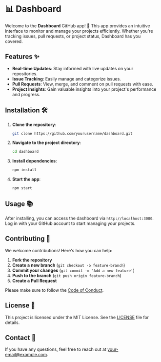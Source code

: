 
# 📊 Dashboard

Welcome to the **Dashboard** GitHub app! 🚀 This app provides an intuitive interface to monitor and manage your projects efficiently. Whether you're tracking issues, pull requests, or project status, Dashboard has you covered.

## Features ✨

- **Real-time Updates**: Stay informed with live updates on your repositories.
- **Issue Tracking**: Easily manage and categorize issues.
- **Pull Requests**: View, merge, and comment on pull requests with ease.
- **Project Insights**: Gain valuable insights into your project's performance and progress.

## Installation 🛠️

1. **Clone the repository**:
   ```bash
   git clone https://github.com/yourusername/dashboard.git
   ```

2. **Navigate to the project directory**:
   ```bash
   cd dashboard
   ```

3. **Install dependencies**:
   ```bash
   npm install
   ```

4. **Start the app**:
   ```bash
   npm start
   ```

## Usage 📚

After installing, you can access the dashboard via `http://localhost:3000`. Log in with your GitHub account to start managing your projects.

## Contributing 🤝

We welcome contributions! Here's how you can help:

1. **Fork the repository**
2. **Create a new branch** (`git checkout -b feature-branch`)
3. **Commit your changes** (`git commit -m 'Add a new feature'`)
4. **Push to the branch** (`git push origin feature-branch`)
5. **Create a Pull Request**

Please make sure to follow the [Code of Conduct](CODE_OF_CONDUCT.md).

## License 📄

This project is licensed under the MIT License. See the [LICENSE](LICENSE) file for details.

## Contact 📧

If you have any questions, feel free to reach out at [your-email@example.com](mailto:your-email@example.com).

